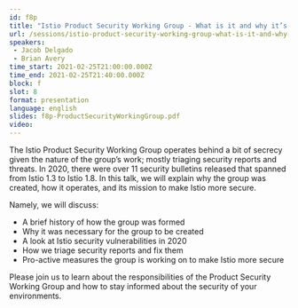 ```yaml
---
id: f8p
title: "Istio Product Security Working Group - What is it and why it’s important"
url: /sessions/istio-product-security-working-group-what-is-it-and-why-its-important
speakers:
 - Jacob Delgado
 - Brian Avery
time_start: 2021-02-25T21:00:00.000Z
time_end: 2021-02-25T21:40:00.000Z
block: f
slot: 8
format: presentation
language: english
slides: f8p-ProductSecurityWorkingGroup.pdf
video:
---
```


The Istio Product Security Working Group operates behind a bit of secrecy given the nature of the group’s work; mostly triaging security reports and threats. In 2020, there were over 11 security bulletins released that spanned from Istio 1.3 to Istio 1.8. In this talk, we will explain why the group was created, how it operates, and its mission to make Istio more secure.

Namely, we will discuss:
* A brief history of how the group was formed
* Why it was necessary for the group to be created
* A look at Istio security vulnerabilities in 2020
* How we triage security reports and fix them
* Pro-active measures the group is working on to make Istio more secure

Please join us to learn about the responsibilities of the Product Security Working Group and how to stay informed about the security of your environments. 
